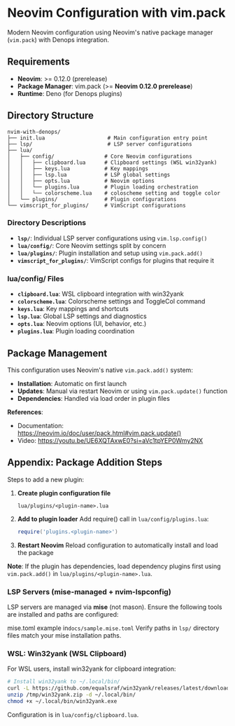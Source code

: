 # Neovim Configuration with vim.pack

Modern Neovim configuration using Neovim's native package manager (`vim.pack`) with Denops integration.

## Requirements

- **Neovim**: >= 0.12.0 (prerelease)
- **Package Manager**: vim.pack (>= **Neovim 0.12.0 prerelease**)
- **Runtime**: Deno (for Denops plugins)

## Directory Structure

```
nvim-with-denops/
├── init.lua                    # Main configuration entry point
├── lsp/                        # LSP server configurations
├── lua/
│   ├── config/                # Core Neovim configurations
│   │   ├── clipboard.lua      # Clipboard settings (WSL win32yank)
│   │   ├── keys.lua           # Key mappings
│   │   ├── lsp.lua            # LSP global settings
│   │   ├── opts.lua           # Neovim options
│   │   └── plugins.lua        # Plugin loading orchestration
│   │   └── colorscheme.lua    # coloscheme setting and toggle color
│   └── plugins/               # Plugin configurations
└── vimscript_for_plugins/     # VimScript configurations
```

### Directory Descriptions

- **`lsp/`**: Individual LSP server configurations using `vim.lsp.config()`
- **`lua/config/`**: Core Neovim settings split by concern
- **`lua/plugins/`**: Plugin installation and setup using `vim.pack.add()`
- **`vimscript_for_plugins/`**: VimScript configs for plugins that require it

### lua/config/ Files

- **`clipboard.lua`**: WSL clipboard integration with win32yank
- **`colorscheme.lua`**: Colorscheme settings and ToggleCol command
- **`keys.lua`**: Key mappings and shortcuts
- **`lsp.lua`**: Global LSP settings and diagnostics
- **`opts.lua`**: Neovim options (UI, behavior, etc.)
- **`plugins.lua`**: Plugin loading coordination

## Package Management

This configuration uses Neovim's native `vim.pack.add()` system:

- **Installation**: Automatic on first launch
- **Updates**: Manual via restart Neovim or using `vim.pack.update()` function
- **Dependencies**: Handled via load order in plugin files

**References**:
- Documentation: https://neovim.io/doc/user/pack.html#vim.pack.update()
- Video: https://youtu.be/UE6XQTAxwE0?si=aVc1tpYEP0Wmy2NX

## Appendix: Package Addition Steps

Steps to add a new plugin:

1. **Create plugin configuration file**
   ```
   lua/plugins/<plugin-name>.lua
   ```

2. **Add to plugin loader**
   Add require() call in `lua/config/plugins.lua`:
   ```lua
   require('plugins.<plugin-name>')
   ```

3. **Restart Neovim**
   Reload configuration to automatically install and load the package

**Note**: If the plugin has dependencies, load dependency plugins first using `vim.pack.add()` in `lua/plugins/<plugin-name>.lua`.

### LSP Servers (mise-managed + nvim-lspconfig)
LSP servers are managed via **mise** (not mason). Ensure the following tools are installed and paths are configured:

mise.toml example in`docs/sample.mise.toml`
Verify paths in `lsp/` directory files match your mise installation paths.

### WSL: Win32yank (WSL Clipboard)
For WSL users, install win32yank for clipboard integration:

```bash
# Install win32yank to ~/.local/bin/
curl -L https://github.com/equalsraf/win32yank/releases/latest/download/win32yank-x64.zip -o /tmp/win32yank.zip
unzip /tmp/win32yank.zip -d ~/.local/bin/
chmod +x ~/.local/bin/win32yank.exe
```

Configuration is in `lua/config/clipboard.lua`.
